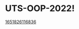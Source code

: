 # UTS-OOP-2022!
[1651826116836](https://user-images.githubusercontent.com/78995766/167097189-8b2fdfcb-9021-43f5-80f0-bb0c153b71e4.jpg)

